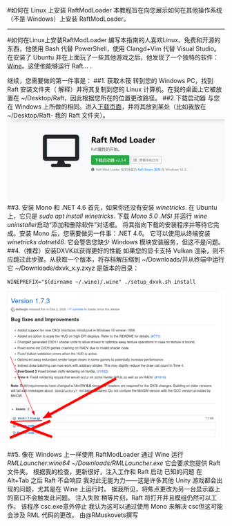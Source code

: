 #如何在 Linux 上安装 RaftModLoader 
本教程旨在向您展示如何在其他操作系统（不是 Windows）上安装 RaftModLoader。 

---
#如何在Linux上安装RaftModLoader 
编写本指南的人喜欢Linux、免费和开源的东西，他使用 Bash 代替 PowerShell，使用 Clangd+Vim 代替 Visual Studio。在安装了 Ubuntu 并在上面玩了一些其他游戏之后，他发现了一个独特的软件： [Wine](https://winehq.org/)。这使他能够运行 Raft... .

继续，您需要做的第一件事是： 
##1. 获取木筏 
转到您的 Windows PC，找到 Raft 安装文件夹（ 
解释）并将其复制到您的 Linux 计算机。在我的桌面上它被放置在 ~/Desktop/Raft，因此根据您所在的位置更改路径。 
##2.下载启动器 
与您在 Windows 上所做的相同。进入[下载页面](https://raftmodder.mcxiaodong.top/download)，并将其放到某处（比如我放在 ~/Desktop/Raft- 我的 Raft 文件夹）。
![节点](./download.png) 
##3. 安装 Mono 和 .NET 4.6 
首先，如果你还没有安装 *winetricks*.  在 Ubuntu 上，它只是 *sudo apt install winetricks*. 下载 *Mono 5.0 .MSI* 并运行 *wine uninstaller*启动“添加和删除软件”对话框。  将其指向下载的安装程序并等待它完成。安装 Mono 后，您需要做另一件事：.NET 4.6。  它可以使用从终端安装 *winetricks dotnet46*. 它会警告您缺少 Windows 模块安装服务，但这不是问题。 
##4.（推荐）安装DXVK以获得更好的性能 
如果您的显卡支持 Vulkan 渲染，则不应跳过此步骤。从获取一个版本，将存档解压缩到 ~/Downloads/并从终端中运行它 ~/Downloads/dxvk_x.y.zxyz 是版本的目录： 

    WINEPREFIX="$(dirname ~/.wine)/.wine" ./setup_dxvk.sh install

![节点](./dxvk.png) 
##5. 像在 Windows 上一样使用 RaftModLoader 
通过 Wine 运行 *RMLLauncher:wine64 ~/Downloads/RMLLauncher.exe* 它会要求您提供 Raft 文件夹。  根据我的检查，更新很好，注入工作和 Raft 启动
已知的问题 
在 Alt+Tab 之后 Raft 不会响应 
我对此无能为力——这是许多其他 Unity 游戏都会出现的问题，尤其是在 Wine 上运行时。  据我所见，将焦点更改为另一台显示器上的窗口不会触发此问题。 
注入失败 
稍等片刻，Raft 将打开并且模组仍然可以工作。 
该程序 csc.exe意外停止 
我认为这可以通过使用 Mono 来解决 csc但这可能会涉及 RML 代码的更改。 
由@RMuskovets撰写 

